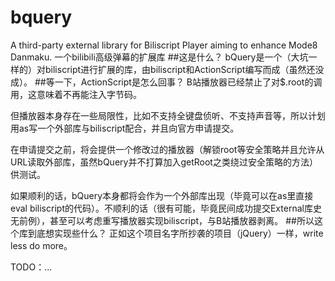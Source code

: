 # bquery
A third-party external library for Biliscript Player aiming to enhance Mode8 Danmaku.
一个bilibili高级弹幕的扩展库
##这是什么？
bQuery是一个（大坑一样的）对biliscript进行扩展的库，由biliscript和ActionScript编写而成（虽然还没成）。
##等一下，ActionScript是怎么回事？
B站播放器已经禁止了对$.root的调用，这意味着不再能注入字节码。

但播放器本身存在一些局限性，比如不支持全键盘侦听、不支持声音等，所以计划用as写一个外部库与biliscript配合，并且向官方申请提交。

在申请提交之前，将会提供一个修改过的播放器（解锁root等安全策略并且允许从URL读取外部库，虽然bQuery并不打算加入getRoot之类绕过安全策略的方法）供测试。

如果顺利的话，bQuery本身都将会作为一个外部库出现（毕竟可以在as里直接eval biliscript的代码）。不顺利的话（很有可能，毕竟民间成功提交External库史无前例），甚至可以考虑重写播放器实现biliscript，与B站播放器剥离。
##所以这个库到底想实现些什么？
正如这个项目名字所抄袭的项目（jQuery）一样，write less do more。

TODO：...
